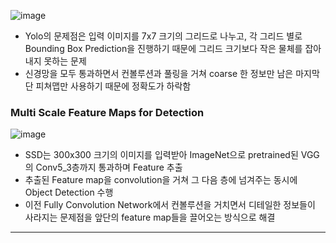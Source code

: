 ![image](https://user-images.githubusercontent.com/72767245/108738210-b8166c00-7576-11eb-9bde-38330ef9cfc9.png)


- Yolo의 문제점은 입력 이미지를 7x7 크기의 그리드로 나누고, 각 그리드 별로 Bounding Box Prediction을 진행하기 때문에 그리드 크기보다 작은 물체를 잡아내지 못하는 문제
- 신경망을 모두 통과하면서 컨볼루션과 풀링을 거쳐 coarse 한 정보만 남은 마지막 단 피쳐맵만 사용하기 때문에 정확도가 하락함

### Multi Scale Feature Maps for Detection

![image](https://user-images.githubusercontent.com/72767245/108737658-2c9cdb00-7576-11eb-9037-25665ea53338.png)

- SSD는 300x300 크기의 이미지를 입력받아 ImageNet으로 pretrained된 VGG의 Conv5_3층까지 통과하며 Feature 추출
- 추출된 Feature map을 convolution을 거쳐 그 다음 층에 넘겨주는 동시에 Object Detection 수행
- 이전 Fully Convolution Network에서 컨볼루션을 거치면서 디테일한 정보들이 사라지는 문제점을 앞단의 feature map들을 끌어오는 방식으로 해결

---


